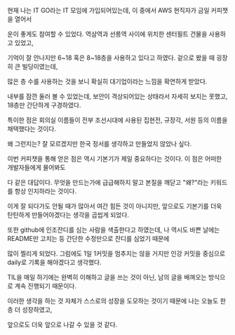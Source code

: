 현재 나는 IT GO라는 IT 모임에 가입되어있는데, 이 중에서 AWS 현직자가 금일 커피챗을 열어서

운이 좋게도 참여할 수 있었다. 역삼역과 선릉역 사이에 위치한 센터필트 건물을 사용하고 있었고,

기억이 잘 안나지만 6~18 혹은 8~18층을 사용하고 있다고 하였다. 겉으로 봤을 때 굉장히 큰 빌딩이였는데,

많은 층 수를 사용하는 것을 보니 확실히 대기업이라는 느낌을 확연하게 받았다.

내부를 잠깐 둘러 볼 수 있었는데, 보안이 격상되어있는 상태라서 자세히 보지는 못했고, 18층만 간단하게 구경하였다.

특이한 점은 회의실 이름들이 전부 조선시대에 사용된 집현전, 규장각, 서원 등의 이름을 채택했다는 것이다.

왜 그런지는? 잘 모르겠지만 한국 정서를 생각하고 만들었지 않았나 싶다.

이번 커피챗을 통해 얻은 점은 역시 기본기가 제일 중요하다는 것이다. 이 점은 어떠한 개발자들에게 물어봐도

다 같은 대답이다. 무엇을 만드는가에 급급해하지 말고 본질을 깨닫고 "왜?"라는 키워드를 항상 인지하라는 것이다.

이게 잘 되다가도 안될 때가 많아서 여간 힘든 것이 아니지만, 앞으로도 기본기를 더욱 탄탄하게 만들어야겠다는 생각을 곱씹게 되었다.

또한 github에 인조잔디를 심는 사람을 색출한다고 하였는데, 나 역시도 바쁜 날에는 README만 고치는 등 간단한 수정만으로 잔디를 심었기 때문에

많이 찔리게 되었다. 그럼에도 1일 1커밋을 멈추지는 않을 거지만 인강 커밋을 중심으로 daily로 기록을 해야겠다고 생각했다.

TIL을 매일 하기에는 완벽히 이해하고 글을 쓰는 것이 아닌, 남의 글을 배껴오는 방식으로 계속 진행되기 때문이다.

이러한 생각을 하는 것 자체가 스스로의 성장을 도모하는 것이기 때문에 나는 오늘도 한층 더 성장하였고,

앞으로도 더욱 앞으로 나갈 수 있을 것 같다.
